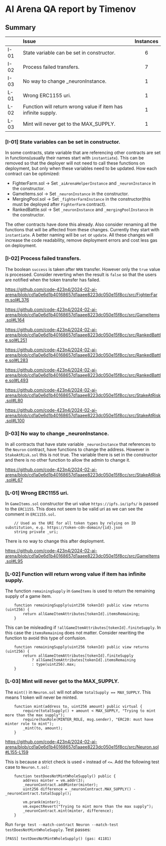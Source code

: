 # AI Arena QA report by Timenov

## Summary

| |Issue|Instances|
 |-|:-|:-:|
| I-01 | State variable can be set in constructor. | 6 |
| I-02 | Process failed transfers. | 7 |
| I-03 | No way to change _neuronInstance. | 1 |
| L-01 | Wrong ERC1155 uri. | 1 |
| L-02 | Function will return wrong value if item has infinite supply. | 1 |
| L-03 | Mint will never get to the MAX_SUPPLY. | 1 |

### [I-01] State variables can be set in constructor.
In some contracts, state variable that are referencing other contracts are set in functions(usually their names start with `instantiate`). This can be removed so that the deployer will not need to call these functions on deployment, but only when these variables need to be updated. How each contract can be optimized:

- FighterFarm.sol -> Set `_aiArenaHelperInstance` and `_neuronInstance` in the constructor.
- GameItems.sol -> Set `_neuronInstance` in the constructor.
- MergingPool.sol -> Set `_fighterFarmInstance` in the constructor(this must be deployed after `FighterFarm` contract).
- RankedBattle.sol -> Set `_neuronInstance` and `_mergingPoolInstance` in the constructor.

The other contracts have done this already. Also consider renaming all the functions that will be affected from these changes. Currently they start with `instantiate`. A better naming will be `set` or `update`. All these changes will increase the code readability, remove deployment errors and cost less gas on deployment.

### [I-02] Process failed transfers.
The boolean `success` is taken after `NRN` transfer. However only the `true` value is processed. Consider reverting when the result is `false` so that the users are notified when the token transfer has failed.

https://github.com/code-423n4/2024-02-ai-arena/blob/cd1a0e6d1b40168657d1aaee8223dc050e15f8cc/src/FighterFarm.sol#L376

https://github.com/code-423n4/2024-02-ai-arena/blob/cd1a0e6d1b40168657d1aaee8223dc050e15f8cc/src/GameItems.sol#L164

https://github.com/code-423n4/2024-02-ai-arena/blob/cd1a0e6d1b40168657d1aaee8223dc050e15f8cc/src/RankedBattle.sol#L251

https://github.com/code-423n4/2024-02-ai-arena/blob/cd1a0e6d1b40168657d1aaee8223dc050e15f8cc/src/RankedBattle.sol#L283

https://github.com/code-423n4/2024-02-ai-arena/blob/cd1a0e6d1b40168657d1aaee8223dc050e15f8cc/src/RankedBattle.sol#L493

https://github.com/code-423n4/2024-02-ai-arena/blob/cd1a0e6d1b40168657d1aaee8223dc050e15f8cc/src/StakeAtRisk.sol#L80

https://github.com/code-423n4/2024-02-ai-arena/blob/cd1a0e6d1b40168657d1aaee8223dc050e15f8cc/src/StakeAtRisk.sol#L100

### [I-03] No way to change _neuronInstance.
In all contracts that have state variable `_neuronInstance` that references to the `Neuron` contract, have functions to change the address. However in `StakeAtRisk.sol` this is not true. The variable there is set in the constructor and there is no other function to allow the admin to change it.

https://github.com/code-423n4/2024-02-ai-arena/blob/cd1a0e6d1b40168657d1aaee8223dc050e15f8cc/src/StakeAtRisk.sol#L67

### [L-01] Wrong ERC1155 uri.
In `GameItems.sol` constructor the uri value `https://ipfs.io/ipfs/` is passed to the `ERC1155`. This does not seem to be valid uri as we can see the comment in `ERC1155.sol`.

```solidity
    // Used as the URI for all token types by relying on ID substitution, e.g. https://token-cdn-domain/{id}.json
    string private _uri;
```

There is no way to change this after deployment.

https://github.com/code-423n4/2024-02-ai-arena/blob/cd1a0e6d1b40168657d1aaee8223dc050e15f8cc/src/GameItems.sol#L95

### [L-02] Function will return wrong value if item has infinite supply.
The function `remainingSupply` in `GameItems` is used to return the remaining supply of a game item.

```solidity
    function remainingSupply(uint256 tokenId) public view returns (uint256) {
        return allGameItemAttributes[tokenId].itemsRemaining;
    }
```

This can be misleading if `!allGameItemAttributes[tokenId].finiteSupply`. In this case the `itemsRemaining` does not matter. Consider rewriting the function to avoid this type of confusion.

```solidity
    function remainingSupply(uint256 tokenId) public view returns (uint256) {
        return allGameItemAttributes[tokenId].finiteSupply 
            ? allGameItemAttributes[tokenId].itemsRemaining 
            : type(uint256).max;
    }
```

### [L-03] Mint will never get to the MAX_SUPPLY.
The `mint()` in `Neuron.sol` will not allow `totalSupply == MAX_SUPPLY`. This means 1 token will never be minted.

```solidity
    function mint(address to, uint256 amount) public virtual {
        require(totalSupply() + amount < MAX_SUPPLY, "Trying to mint more than the max supply");
        require(hasRole(MINTER_ROLE, msg.sender), "ERC20: must have minter role to mint");
        _mint(to, amount);
    }
```

https://github.com/code-423n4/2024-02-ai-arena/blob/cd1a0e6d1b40168657d1aaee8223dc050e15f8cc/src/Neuron.sol#L155-L159

This is because a strict check is used `<` instead of `<=`. Add the following test case to `Neuron.t.sol`:

```solidity
    function testDoesNotMintWholeSupply() public {
        address minter = vm.addr(3);
        _neuronContract.addMinter(minter);
        uint256 difference = _neuronContract.MAX_SUPPLY() - _neuronContract.totalSupply();

        vm.prank(minter);
        vm.expectRevert("Trying to mint more than the max supply");
        _neuronContract.mint(minter, difference);
    }
```

Run `forge test --match-contract Neuron --match-test testDoesNotMintWholeSupply`. Test passes:

```solidity
[PASS] testDoesNotMintWholeSupply() (gas: 41181)
```